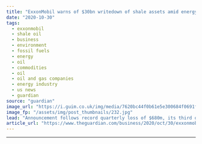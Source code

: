 ```yaml
---
title: "ExxonMobil warns of $30bn writedown of shale assets amid energy price slump"
date: "2020-10-30"
tags: 
  - exxonmobil
  - shale oil
  - business
  - environment
  - fossil fuels
  - energy
  - oil
  - commodities
  - oil
  - oil and gas companies
  - energy industry
  - us news
  - guardian
source: "guardian"
image_url: "https://i.guim.co.uk/img/media/7620bc44f0b61e5e300684f0691fba5f396d4f79/0_40_5760_3459/master/5760.jpg?width=460&quality=85&auto=format&fit=max&s=267337d2ea2401bf4554ff110f551305"
image_fp: "/assets/img/post_thumbnails/232.jpg"
lead: "Announcement follows record quarterly loss of $680m, its third quarterly deficit in a rowExxonMobil has warned it may write down the value of its US shale assets by up to $30bn (£23.2bn) following a steep drop in global energy prices that has led to ..."
article_url: "https://www.theguardian.com/business/2020/oct/30/exxonmobile-warns-of-30bn-writedown-of-shale-assets-as-energy-prices-fall"
---
```


---
